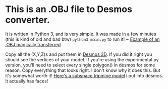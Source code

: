 # This is an .OBJ file to Desmos converter.
It is written in Python 3, and is very simple. It was made in a few minutes (this is kind of old and bad btw)
`python3 main.py` to run it! ~
[Example of an .OBJ magically transferred](https://www.desmos.com/3d/ig92tvu8yo)

Copy all the (X,Y,Z)s and put them in [Desmos 3D](https://www.desmos.com/3d). If you did it right you should see the vertices of your model.
If you're using the experimental.py version, you'll need to select every single polygon() in desmos for some reason.
Copy everything that looks right. I don't know why it does this.
But it's somewhat worth it! [Here's a subspace tripmine model](https://www.desmos.com/3d/og0bq6xp7a) i put into desmos.
It actually has faces!
